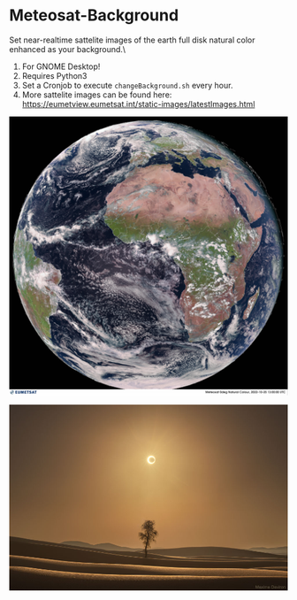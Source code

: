 # Meteosat-Background
Set near-realtime sattelite images of the earth full disk natural color enhanced as your background.\
1. For GNOME Desktop!
2. Requires Python3
3. Set a Cronjob to execute `changeBackground.sh` every hour.
4. More sattelite images can be found here: https://eumetview.eumetsat.int/static-images/latestImages.html 

![Image](eumesat.jpg?raw=true "Eumesat Live image")

![Image](nasa_pic.jpg?raw=true "Nasa Pic of the day")


